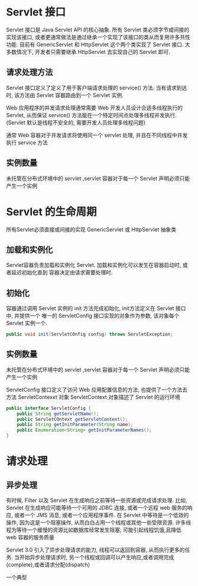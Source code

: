 # Servlet 接口

Servlet 接口是 Java Servlet API 的核心抽象. 所有 Servlet 类必须字节或间接的实现该接口,
或者更通常做法是通过继承一个实现了该接口的类从而复用许多共性功能.
目前有 GenericServlet 和 HttpServlet 这个两个类实现了 Servlet 接口.
大多数情况下, 开发者只需要继承 HttpServlet 去实现自己的 Servlet 即可.

## 请求处理方法

Servlet 接口定义了定义了用于客户端请求处理的 service() 方法.
当有请求到达时, 该方法由 Servlet 容器路由到一个 Servlet 实例.

Web 应用程序的并发请求处理通常需要 Web 开发人员设计合适多线程执行的 Servlet, 从而保证
service() 方法能在一个特定时间点处理多线程并发执行.
(Servlet 默认是线程不安全的, 需要开发人员处理多线程问题)

通常 Web 容器对于并发请求将使用同一个 servlet 处理, 并且在不同线程中并发执行 service 方法

## 实例数量

未托管在分布式环境中的 servlet ,servlet 容器对于每一个 Servlet 声明必须只能产生一个实例

# Servlet 的生命周期

所有Servlet必须直接或间接的实现 GenericServlet 或 HttpServlet 抽象类

## 加载和实例化

Servlet容器负责加载和实例化 Servlet. 加载和实例化可以发生在容器启动时, 或者延迟初始化直到
容器决定由请求需要处理时.

## 初始化

容器通过调用 Servlet 实例的 init 方法完成初始化, init方法定义在 Servlet 接口中, 并提供一个
唯一的 ServletConfig 接口实现的对象作为参数, 该对象每个 Servlet 实例一个.

```java
public void init(ServletCOnfig config) throws ServletException;
```

## 实例数量

未托管在分布式环境中的 servlet ,servlet 容器对于每一个 Servlet 声明必须只能产生一个实例

ServletConfig 接口定义了访问 Web 应用配置信息的方法,
也提供了一个方法去方法 ServletContexxt 对象 ServletContext 对象描述了 Servlet 的运行环境

```java
public interface ServletConfig {
    public String getServletName();
    public ServletCOntext getServletContext();
    public String getInitParameter(String name);
    public Enumeration<String> getInitParameterNames();
}
```

# 请求处理

## 异步处理

有时候, Filter 以及 Servlet 在生成响应之前等待一些资源或完成请求处理.
比如, Servlet 在生成响应可能等待一个可用的 JDBC 连接, 或者一个远程 web 服务的响应,
或者一个 JMS 消息, 或者一个应用程序事件. 在 Servlet 中等待是一个低效的操作,
因为这是一个阻塞操作, 从而白白占用一个线程或其他一些受限资源.
许多线程为等待一个缓慢的资源比如数据库经常发生阻塞, 可能引起线程饥饿,且降低 web 容器的服务质量

Servlet 3.0 引入了异步处理请求的能力, 线程可以返回到容器, 从而执行更多的任务.
当开始异步处理请求时, 另一个线程或回调可以产生响应,或者调用完成(complete),或者请求分配(dispatch)

一个典型
